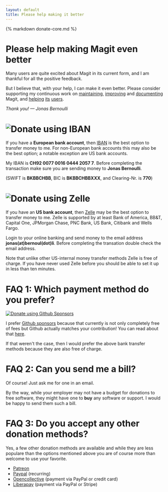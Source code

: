 ```yaml
---
layout: default
title: Please help making it better
---
```


<script type="text/javascript" src="/quotes/quotes.js"></script>
<script type="text/javascript">window.onload = function(){inject_quotes(); simpleCssSwitch();}</script>
<section>
  {% markdown donate-core.md %}
  <br/>
</section>

# Please help making Magit even better

Many users are quite excited about Magit in its current
form, and I am thankful for all the positive feedback.

But I believe that, with your help, I can make it even
better.  Please consider supporting my continuous work on
<a class="dotted" href="https://github.com/magit/magit/issues">maintaining</a>,
<a class="dotted" href="https://github.com/magit/magit/tree/master/Documentation/RelNotes">improving</a> and
<a class="dotted" href="/manual/magit.html#Top">documenting</a> Magit, and
<a class="dotted" href="http://emacs.stackexchange.com/tags/magit/topusers">helping</a>
<a class="dotted" href="https://github.com/magit/magit/issues?q=is%3Aissue+is%3Aclosed+label%3Asupport">its</a>
<a class="dotted" href="https://gitter.im/magit/magit">users</a>.

<em>Thank you! — Jonas Bernoulli</em>

<a name="iban">
<h1>
  <img class="donate"
       title="Donate using IBAN"
       alt="Donate using IBAN"
       src="/assets/iban.png"></h1>

If you have a **European bank account**, then
[IBAN](https://en.wikipedia.org/wiki/International_Bank_Account_Number)
is the best option to transfer money to me.  For non-European bank
accounts this may also be the best option; a notable exception are US
bank accounts.

My IBAN is **CH92 0077 0016 0444 2057 7**.  Before completing the
transaction make sure you are sending money to **Jonas Bernoulli**.

(SWIFT is **BKBBCHBB**, BIC is **BKBBCHBBXXX**, and Clearing-Nr. is
**770**)

<a name="zelle">
<h1>
  <img class="donate"
       title="Donate using Zelle"
       alt="Donate using Zelle"
       src="/assets/zelle.png"></h1>

If you have an **US bank account**, then
[Zelle](https://en.wikipedia.org/wiki/Zelle_(payment_service)) may be
the best option to transfer money to me.  Zelle is supported by at
least Bank of America, BB&T, Capital One, JPMorgan Chase, PNC Bank, US
Bank, Citibank and Wells Fargo.

Login to your online banking and send money to the email address
**jonas(at)bernoul(dot)li**.  Before completing the transation double
check the email address.

Note that unlike other US-internal money transfer methods Zelle is
free of charge.  If you have never used Zelle before you should be
able to set it up in less than ten minutes.

# FAQ 1: Which payment method do you prefer?

<a href="https://github.com/sponsors/tarsius">
  <img class="donate"
       title="Donate using Github Sponsors"
       alt="Donate using Github Sponsors"
       src="/assets/github-sponsors-50px.png"></a>

I prefer [Github sponsors](https://github.com/sponsors/tarsius)
because that currently is not only completely free of fees but Github
actually matches your contribution!  You can read about that
[here](https://help.github.com/en/github/supporting-the-open-source-community-with-github-sponsors/about-github-sponsors).

If that weren't the case, then I would prefer the above bank transfer
methods because they are also free of charge.

# FAQ 2: Can you send me a bill?

Of course! Just ask me for one in an email.

By the way, while your employer may not have a budget for donations to
free software, they might have one to **buy** any software or support.
I would be happy to send them such a bill.

# FAQ 3: Do you accept any other donation methods?

Yes, a few other donation methods are available and while they are
less populare than the options mentioned above you are of course more
than welcome to use your favorite.

- [Patreon](https://www.patreon.com/tarsius)
- [Paypal](/donate/paypal.html) (recurring)
- [Opencollective](https://opencollective.com/magit) (payment via PayPal or credit card)
- [Liberapay](https://liberapay.com/magit) (payment via PayPal or Stripe)
